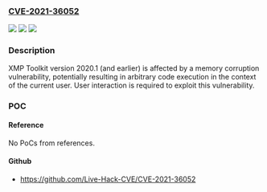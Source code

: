 ### [CVE-2021-36052](https://cve.mitre.org/cgi-bin/cvename.cgi?name=CVE-2021-36052)
![](https://img.shields.io/static/v1?label=Product&message=XMP%20Toolkit&color=blue)
![](https://img.shields.io/static/v1?label=Version&message=%3C%3D%202020.1%20&color=brighgreen)
![](https://img.shields.io/static/v1?label=Vulnerability&message=Access%20of%20Memory%20Location%20After%20End%20of%20Buffer%20(CWE-788)&color=brighgreen)

### Description

XMP Toolkit version 2020.1 (and earlier) is affected by a memory corruption vulnerability, potentially resulting in arbitrary code execution in the context of the current user. User interaction is required to exploit this vulnerability.

### POC

#### Reference
No PoCs from references.

#### Github
- https://github.com/Live-Hack-CVE/CVE-2021-36052

